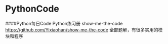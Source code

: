 # PythonCode
####Python每日Code
Python练习册 show-me-the-code 
https://github.com/Yixiaohan/show-me-the-code
全部题解，有很多实用的模块和程序
